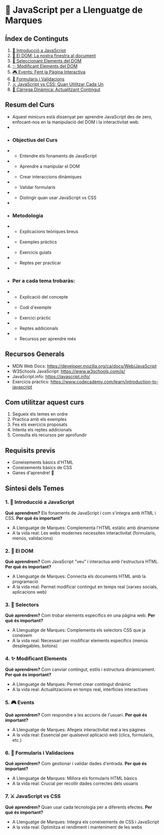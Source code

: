 # 🎯 JavaScript per a Llenguatge de Marques

## Índex de Continguts
1. [🚀 Introducció a JavaScript](01-introduccio/index.md)
2. [🌳 El DOM: La nostra finestra al document](02-dom/index.md)
3. [🎯 Seleccionant Elements del DOM](03-selectors/index.md)
4. [✨ Modificant Elements del DOM](04-modificant-elements/index.md)
5. [🎮 Events: Fent la Pàgina Interactiva](05-events/index.md)
6. [📝 Formularis i Validacions](06-formularis/index.md)
7. [⚔️ JavaScript vs CSS: Quan Utilitzar Cada Un](07-javascript-vs-css/index.md)
8. [🔄 Càrrega Dinàmica: Actualitzant Contingut](08-carrega-dinamica/index.md)

## Resum del Curs
+ Aquest minicurs està dissenyat per aprendre JavaScript des de zero, enfocant-nos en la manipulació del DOM i la interactivitat web.
+ 
+ ### Objectius del Curs
+ - Entendre els fonaments de JavaScript
+ - Aprendre a manipular el DOM
+ - Crear interaccions dinàmiques
+ - Validar formularis
+ - Distingir quan usar JavaScript vs CSS
+ 
+ ### Metodologia
+ - Explicacions teòriques breus
+ - Exemples pràctics
+ - Exercicis guiats
+ - Reptes per practicar
+ 
+ ### Per a cada tema trobaràs:
+ - Explicació del concepte
+ - Codi d'exemple
+ - Exercici pràctic
+ - Reptes addicionals
+ - Recursos per aprendre més

## Recursos Generals
- MDN Web Docs: https://developer.mozilla.org/ca/docs/Web/JavaScript
- W3Schools JavaScript: https://www.w3schools.com/js/
- JavaScript.info: https://javascript.info/
- Exercicis pràctics: https://www.codecademy.com/learn/introduction-to-javascript

## Com utilitzar aquest curs
1. Segueix els temes en ordre
2. Practica amb els exemples
3. Fes els exercicis proposats
4. Intenta els reptes addicionals
5. Consulta els recursos per aprofundir

## Requisits previs
- Coneixements bàsics d'HTML
- Coneixements bàsics de CSS
- Ganes d'aprendre! 🚀 

## Síntesi dels Temes

### 1. 🚀 Introducció a JavaScript
**Què aprendrem?** Els fonaments de JavaScript i com s'integra amb HTML i CSS.
**Per què és important?**
- A Llenguatge de Marques: Complementa l'HTML estàtic amb dinamisme
- A la vida real: Les webs modernes necessiten interactivitat (formularis, menús, validacions)

### 2. 🌳 El DOM
**Què aprendrem?** Com JavaScript "veu" i interactua amb l'estructura HTML.
**Per què és important?**
- A Llenguatge de Marques: Connecta els documents HTML amb la programació
- A la vida real: Permet modificar contingut en temps real (xarxes socials, aplicacions web)

### 3. 🎯 Selectors
**Què aprendrem?** Com trobar elements específics en una pàgina web.
**Per què és important?**
- A Llenguatge de Marques: Complementa els selectors CSS que ja coneixem
- A la vida real: Necessari per modificar elements específics (menús desplegables, botons)

### 4. ✨ Modificant Elements
**Què aprendrem?** Com canviar contingut, estils i estructura dinàmicament.
**Per què és important?**
- A Llenguatge de Marques: Permet crear contingut dinàmic
- A la vida real: Actualitzacions en temps real, interfícies interactives

### 5. 🎮 Events
**Què aprendrem?** Com respondre a les accions de l'usuari.
**Per què és important?**
- A Llenguatge de Marques: Afegeix interactivitat real a les pàgines
- A la vida real: Essencial per qualsevol aplicació web (clics, formularis, etc.)

### 6. 📝 Formularis i Validacions
**Què aprendrem?** Com gestionar i validar dades d'entrada.
**Per què és important?**
- A Llenguatge de Marques: Millora els formularis HTML bàsics
- A la vida real: Crucial per recollir dades correctes dels usuaris

### 7. ⚔️ JavaScript vs CSS
**Què aprendrem?** Quan usar cada tecnologia per a diferents efectes.
**Per què és important?**
- A Llenguatge de Marques: Integra els coneixements de CSS i JavaScript
- A la vida real: Optimitza el rendiment i manteniment de les webs 